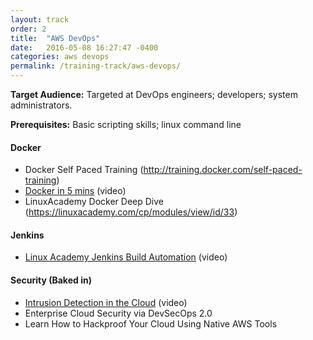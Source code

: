 ```yaml
---
layout: track
order: 2
title:  "AWS DevOps"
date:   2016-05-08 16:27:47 -0400
categories: aws devops
permalink: /training-track/aws-devops/
---
```


**Target Audience:** Targeted at DevOps engineers; developers; system administrators.

**Prerequisites:** Basic scripting skills; linux command line

#### Docker
* Docker Self Paced Training (http://training.docker.com/self-paced-training)
* [Docker in 5 mins](https://www.youtube.com/watch?v=Av2Umb6nELU) (video)
* LinuxAcademy Docker Deep Dive (https://linuxacademy.com/cp/modules/view/id/33)

#### Jenkins
* [Linux Academy Jenkins Build Automation](https://linuxacademy.com/cp/modules/view/id/42) (video)

#### Security (Baked in)
* [Intrusion Detection in the Cloud](https://www.youtube.com/watch?v=WUQNeMhkaco) (video)
* Enterprise Cloud Security via DevSecOps 2.0
* Learn How to Hackproof Your Cloud Using Native AWS Tools
